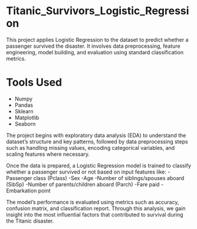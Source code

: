 # Titanic_Survivors_Logistic_Regression
This project applies Logistic Regression to the dataset to predict whether a passenger survived the disaster. It involves data preprocessing, feature engineering, model building, and evaluation using standard classification metrics.

# Tools Used
- Numpy
- Pandas
- Sklearn
- Matplotlib
- Seaborn
  
The project begins with exploratory data analysis (EDA) to understand the dataset’s structure and key patterns, followed by data preprocessing steps such as handling missing values, encoding categorical variables, and scaling features where necessary.

Once the data is prepared, a Logistic Regression model is trained to classify whether a passenger survived or not based on input features like:
-Passenger class (Pclass)
-Sex
-Age
-Number of siblings/spouses aboard (SibSp)
-Number of parents/children aboard (Parch)
-Fare paid
-Embarkation point

The model’s performance is evaluated using metrics such as accuracy, confusion matrix, and classification report. Through this analysis, we gain insight into the most influential factors that contributed to survival during the Titanic disaster.
